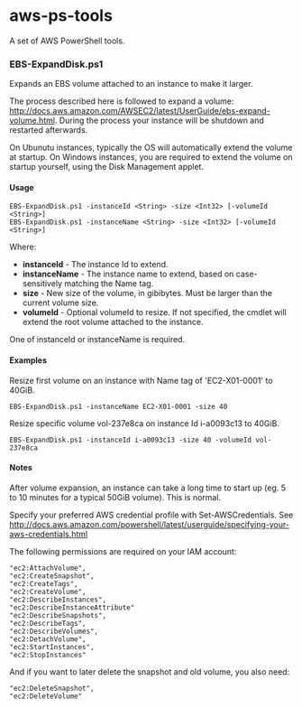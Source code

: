 # aws-ps-tools
A set of AWS PowerShell tools.

### EBS-ExpandDisk.ps1
Expands an EBS volume attached to an instance to make it larger.

The process described here is followed to expand a volume:
http://docs.aws.amazon.com/AWSEC2/latest/UserGuide/ebs-expand-volume.html.
During the process your instance will be shutdown and restarted afterwards.

On Ubunutu instances, typically the OS will automatically extend the volume
at startup. On Windows instances, you are required to extend the volume on
startup yourself, using the Disk Management applet.

#### Usage
```
EBS-ExpandDisk.ps1 -instanceId <String> -size <Int32> [-volumeId <String>]
EBS-ExpandDisk.ps1 -instanceName <String> -size <Int32> [-volumeId <String>]
```

Where:
* **instanceId** - The instance Id to extend.
* **instanceName** - The instance name to extend, based on case-sensitively matching the Name tag.
* **size** - New size of the volume, in gibibytes. Must be larger than the current volume size.
* **volumeId** - Optional volumeId to resize. If not specified, the cmdlet will extend the root volume attached to the instance.

One of instanceId or instanceName is required.

#### Examples
Resize first volume on an instance with Name tag of 'EC2-X01-0001' to 40GiB.

```EBS-ExpandDisk.ps1 -instanceName EC2-X01-0001 -size 40```
   
Resize specific volume vol-237e8ca on instance Id i-a0093c13 to 40GiB.

```EBS-ExpandDisk.ps1 -instanceId i-a0093c13 -size 40 -volumeId vol-237e8ca```

 
#### Notes
After volume expansion, an instance can take a long time to start up (eg. 5
to 10 minutes for a typical 50GiB volume). This is normal.

Specify your preferred AWS credential profile with Set-AWSCredentials. See
http://docs.aws.amazon.com/powershell/latest/userguide/specifying-your-aws-credentials.html

The following permissions are required on your IAM account:

```
"ec2:AttachVolume",
"ec2:CreateSnapshot",
"ec2:CreateTags",
"ec2:CreateVolume",
"ec2:DescribeInstances",
"ec2:DescribeInstanceAttribute"
"ec2:DescribeSnapshots",
"ec2:DescribeTags",
"ec2:DescribeVolumes",
"ec2:DetachVolume",
"ec2:StartInstances",
"ec2:StopInstances"
```

And if you want to later delete the snapshot and old volume, you also need:

```
"ec2:DeleteSnapshot",
"ec2:DeleteVolume"
```